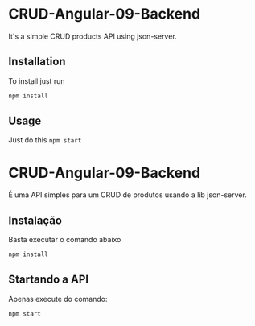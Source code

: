 # CRUD-Angular-09-Backend
It's a simple CRUD products API using json-server.

## Installation
To install just run

```bash
npm install
```

## Usage
Just do this
``` npm start ```

# CRUD-Angular-09-Backend
É uma API simples para um CRUD de produtos usando a lib json-server.

## Instalação
Basta executar o comando abaixo

```bash
npm install
```
## Startando a API
Apenas execute do comando:

``` npm start ```


